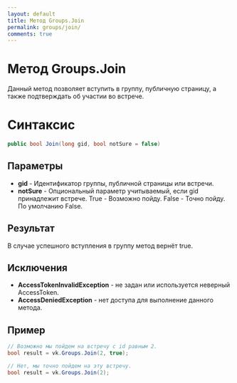 ```yaml
---
layout: default
title: Метод Groups.Join
permalink: groups/join/
comments: true
---
```

# Метод Groups.Join
Данный метод позволяет вступить в группу, публичную страницу, а также подтверждать об участии во встрече.

# Синтаксис
```csharp
public bool Join(long gid, bool notSure = false)
```

## Параметры
+ **gid** - Идентификатор группы, публичной страницы или встречи.
+ **notSure** - Опциональный параметр учитываемый, если gid принадлежит встрече. True - Возможно пойду. False - Точно пойду. По умолчанию False.

## Результат
В случае успешного вступления в группу метод вернёт true.

## Исключения
+ **AccessTokenInvalidException** - не задан или используется неверный AccessToken.
+ **AccessDeniedException** - нет доступа для выполнение данного метода.

## Пример
```csharp
// Возможно мы пойдем на встречу с id равным 2.
bool result = vk.Groups.Join(2, true);

// Нет, мы точно пойдем на эту встречу.
bool result = vk.Groups.Join(2);
```
